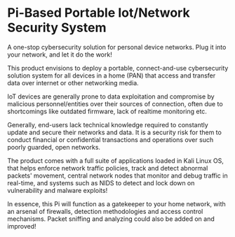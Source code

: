 # Pi-Based Portable Iot/Network Security System
A one-stop cybersecurity solution for personal device networks. Plug it into your network, and let it do the work!

This product envisions to deploy a portable, connect-and-use cybersecurity solution system for all devices in a home (PAN) that access and transfer data over internet or other networking media.

IoT devices are generally prone to data exploitation and compromise by malicious personnel/entities over their sources of connection, often due to shortcomings like outdated firmware, lack of realtime monitoring etc.

Generally, end-users lack technical knowledge required to constantly update and secure their networks and data. It is a security risk for them to conduct financial or confidential transactions and operations over such poorly guarded, open networks.

The product comes with a full suite of applications loaded in Kali Linux OS, that helps enforce network traffic policies, track and detect abnormal packets' movement, central network nodes that monitor and debug traffic in real-time, and systems such as NIDS to detect and lock down on vulnerability and malware exploits! 

In essence, this Pi will function as a gatekeeper to your home network, with an arsenal of firewalls, detection methodologies and access control mechanisms. Packet sniffing and analyzing could also be added on and improved!
